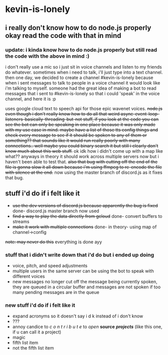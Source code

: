 # kevin-is-lonely

## i really don't know how to do node.js properly okay read the code with that in mind

### update: i kinda know how to do node.js properly but still read the code with the above in mind :)

i don't really use a mic so i just sit in voice channels and listen to my friends do whatever. sometimes when i need to talk, i'll just type into a text channel. then one day, we decided to create a channel #kevin-is-lonely because when i sent messages to talk to people in a voice channel it would look like i'm talking to myself. someone had the great idea of making a bot to read messages that i sent to #kevin-is-lonely so that i could 'speak' in the voice channel, and here it is :p

uses google cloud text to speech api for those epic wavenet voices. ~~node.js even though i don't really know how to do all that weird async-event-loop-listeners-basically-threading-but-not stuff, if you look at the code you can see the bot can only be speaking in one place because it was only made with my use case in mind. maybe have a list of those tts config things and check every message to see if it should be spoken to any of them or something?? that sounds like it would run really poorly with many connections.. well maybe you could binary search it but still i clearly don't know much about this web stuff.~~ ok idk how i didn't come up with a map like what?? anyways in theory it should work across multiple servers now but i haven't been able to test that. ~~also that bug with cutting off the end of the file is gonna slow it all down because i'm using ffmpeg to re-encode the file with silence at the end.~~ now using the master branch of discord.js as it fixes that bug.

## stuff i'd do if i felt like it

- ~~use the dev versions of discord.js because apparently the bug is fixed~~ done- discord.js master branch now used
- ~~find a way to play the data directly from gcloud~~ done- convert buffers to streams
- ~~make it work with multiple connections~~ done- in theory- using map of channel->config

~~note: may never do this~~ everything is done ayy

### stuff that i didn't write down that i'd do but i ended up doing

- voice, pitch, and speed adjustments
- multiple users in the same server can be using the bot to speak  with different voices
- new messages no longer cut off the message being currently spoken, they are queued in a circular buffer and messages are not spoken if too many pending messages are in the queue

### new stuff i'd do if i felt like it

- expand acronyms so it doesn't say i d k instead of i don't know
- ???
- annoy candice to *c o n t r i b u t e* to *open* **source** ***projects*** (like this one, if u can call it a project)
- magic
- fifth list item
- not the fifth list item
